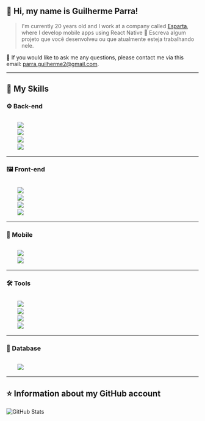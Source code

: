 ## 💜 Hi, my name is <strong>Guilherme Parra!</strong>

> I'm currently 20 years old and I work at a company called [Esparta](https://github.com/esparta-tech), where I develop mobile apps using React Native
🔭 Escreva algum projeto que você desenvolveu ou que atualmente esteja trabalhando nele.

💬 If you would like to ask me any questions, please contact me via this email: parra.guilherme2@gmail.com.

----

## 🚀 My Skills

### ⚙ Back-end
<code>
    <img src="https://img.shields.io/badge/Python-14354C?style=for-the-badge&logo=python&logoColor=white" />
    <img src="https://img.shields.io/badge/Node.js-43853D?style=for-the-badge&logo=node.js&logoColor=white" />
    <img src="https://img.shields.io/badge/Express.js-404D59?style=for-the-badge" />
    <img src="https://img.shields.io/badge/TypeScript-007ACC?style=for-the-badge&logo=typescript&logoColor=white" />
</code>

---

### 🖼 Front-end
<code>
    <img src="https://img.shields.io/badge/React-20232A?style=for-the-badge&logo=react&logoColor=61DAFB" />
    <img src="https://img.shields.io/badge/React_Router-CA4245?style=for-the-badge&logo=react-router&logoColor=white" />
    <img src="https://img.shields.io/badge/HTML5-E34F26?style=for-the-badge&logo=html5&logoColor=white" />
    <img src="https://img.shields.io/badge/CSS3-1572B6?style=for-the-badge&logo=css3&logoColor=white" />
</code>

---

### 📱 Mobile
<code>
    <img src="https://img.shields.io/badge/React_Native-20232A?style=for-the-badge&logo=react&logoColor=61DAFB" />
    <img src="https://img.shields.io/badge/Redux-593D88?style=for-the-badge&logo=redux&logoColor=white" />
</code>

---

### 🛠 Tools
<code>
    <img src="https://img.shields.io/badge/Firebase-F29D0C?style=for-the-badge&logo=firebase&logoColor=white" />
    <img src="https://img.shields.io/badge/Docker-2496ED?style=for-the-badge&logo=docker&logoColor=white" />
    <img src="https://img.shields.io/badge/Git-E34F26?style=for-the-badge&logo=git&logoColor=white" />
    <img src="https://img.shields.io/badge/Linux-E34F26?style=for-the-badge&logo=linux&logoColor=black" />
</code>

---

### 💾 Database
<code>
    <img src="https://img.shields.io/badge/PostgreSQL-316192?style=for-the-badge&logo=postgresql&logoColor=white" />
</code>

---

## ⭐ Information about my GitHub account
![GitHub Stats](https://github-readme-stats.vercel.app/api?username=gparra12&show_icons=true)
